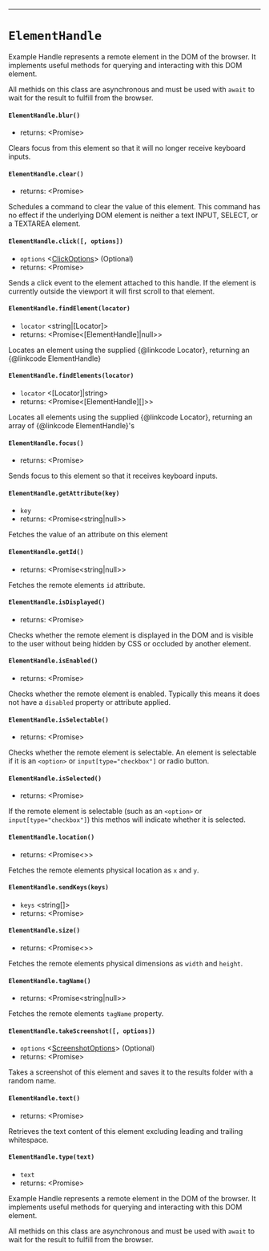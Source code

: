 -------
# `ElementHandle`

Example Handle represents a remote element in the DOM of the browser. It implements useful methods for querying and interacting with this DOM element.

All methids on this class are asynchronous and must be used with `await` to wait for the result to fulfill from the browser.

#### `ElementHandle.blur()`
* returns: <Promise<void>> 

Clears focus from this element so that it will no longer receive keyboard inputs.

#### `ElementHandle.clear()`
* returns: <Promise<void>> 

Schedules a command to clear the value of this element.
This command has no effect if the underlying DOM element is neither a text
INPUT, SELECT, or a TEXTAREA element.

#### `ElementHandle.click([, options])`
* `options` <[ClickOptions]> (Optional) 
* returns: <Promise<void>> 

Sends a click event to the element attached to this handle. If the element is
currently outside the viewport it will first scroll to that element.

#### `ElementHandle.findElement(locator)`
* `locator` <string|[Locator]>  
* returns: <Promise<[ElementHandle]|null>> 

Locates an element using the supplied {@linkcode Locator}, returning an {@linkcode ElementHandle}

#### `ElementHandle.findElements(locator)`
* `locator` <[Locator]|string>  
* returns: <Promise<[ElementHandle][]>> 

Locates all elements using the supplied {@linkcode Locator}, returning an array of {@linkcode ElementHandle}'s

#### `ElementHandle.focus()`
* returns: <Promise<void>> 

Sends focus to this element so that it receives keyboard inputs.

#### `ElementHandle.getAttribute(key)`
* `key` <string>  
* returns: <Promise<string|null>> 

Fetches the value of an attribute on this element

#### `ElementHandle.getId()`
* returns: <Promise<string|null>> 

Fetches the remote elements `id` attribute.

#### `ElementHandle.isDisplayed()`
* returns: <Promise<boolean>> 

Checks whether the remote element is displayed in the DOM and is visible to the user without being hidden by CSS or occluded by another element.

#### `ElementHandle.isEnabled()`
* returns: <Promise<boolean>> 

Checks whether the remote element is enabled. Typically this means it does not have a `disabled` property or attribute applied.

#### `ElementHandle.isSelectable()`
* returns: <Promise<boolean>> 

Checks whether the remote element is selectable. An element is selectable if it is an `<option>` or `input[type="checkbox"]` or radio button.

#### `ElementHandle.isSelected()`
* returns: <Promise<boolean>> 

If the remote element is selectable (such as an `<option>` or `input[type="checkbox"]`) this methos will indicate whether it is selected.

#### `ElementHandle.location()`
* returns: <Promise<>> 

Fetches the remote elements physical location as `x` and `y`.

#### `ElementHandle.sendKeys(keys)`
* `keys` <string[]>  
* returns: <Promise<void>> 

#### `ElementHandle.size()`
* returns: <Promise<>> 

Fetches the remote elements physical dimensions as `width` and `height`.

#### `ElementHandle.tagName()`
* returns: <Promise<string|null>> 

Fetches the remote elements `tagName` property.

#### `ElementHandle.takeScreenshot([, options])`
* `options` <[ScreenshotOptions]> (Optional) 
* returns: <Promise<void>> 

Takes a screenshot of this element and saves it to the results folder with a random name.

#### `ElementHandle.text()`
* returns: <Promise<string>> 

Retrieves the text content of this element excluding leading and trailing whitespace.

#### `ElementHandle.type(text)`
* `text` <string>  
* returns: <Promise<void>> 


Example Handle represents a remote element in the DOM of the browser. It implements useful methods for querying and interacting with this DOM element.

All methids on this class are asynchronous and must be used with `await` to wait for the result to fulfill from the browser.


[ClickOptions]: ../Interfaces.md
[ScreenshotOptions]: ../Interfaces.md